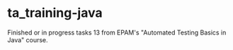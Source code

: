 # ta_training-java
Finished or in progress tasks 13 from EPAM's "Automated Testing Basics in Java" course.
